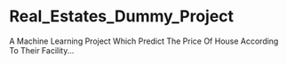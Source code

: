 # Real_Estates_Dummy_Project
A Machine Learning Project Which Predict The Price Of House According To Their Facility...  
